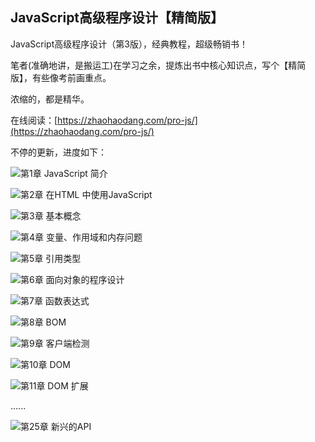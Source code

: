 ## JavaScript高级程序设计【精简版】

JavaScript高级程序设计（第3版），经典教程，超级畅销书！

笔者(准确地讲，是搬运工)在学习之余，提炼出书中核心知识点，写个【精简版】，有些像考前画重点。

浓缩的，都是精华。

在线阅读：[https://zhaohaodang.com/pro-js/](https://zhaohaodang.com/pro-js/)

不停的更新，进度如下：

![](https://progress-bar.dev/100/?title=completed)第1章 JavaScript 简介

![](https://progress-bar.dev/100/?title=completed)第2章 在HTML 中使用JavaScript

![](https://progress-bar.dev/100/?title=completed)第3章 基本概念

![](https://progress-bar.dev/100/?title=completed)第4章 变量、作用域和内存问题

![](https://progress-bar.dev/100/?title=completed)第5章 引用类型

![](https://progress-bar.dev/100/?title=completed)第6章 面向对象的程序设计

![](https://progress-bar.dev/100/?title=completed)第7章 函数表达式

![](https://progress-bar.dev/100/?title=completed)第8章 BOM

![](https://progress-bar.dev/100/?title=completed)第9章 客户端检测

![](https://progress-bar.dev/100/?title=completed)第10章 DOM

![](https://progress-bar.dev/10/?title=completed)第11章 DOM 扩展

  ......

 ![](https://progress-bar.dev/0/?title=completed)第25章 新兴的API





